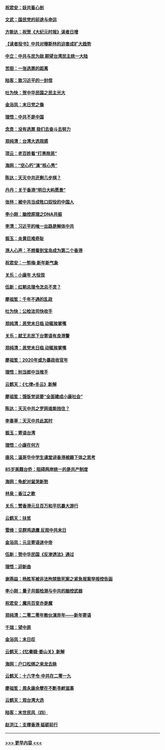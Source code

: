 #### [祝君安：妖共畜心剖](../pages/nsc993/n11794273.md?t=01151833) 
#### [文武：国民党的前途与命运](../pages/nsc993/n11794198.md?t=01151833) 
#### [方能达：祝贺《大纪元时报》读者日增](../pages/nsc993/n11793807.md?t=01151833) 
#### [【读者投书】中共对穆斯林的迫害成扩大趋势](../pages/nsc993/n11791371.md?t=01151833) 
#### [中立：中共与民为敌 期望台湾民主统一大陆](../pages/nsc993/n11790392.md?t=01151833) 
#### [苦胆：一张选票的距离](../pages/nsc993/n11788914.md?t=01151833) 
#### [陆客：致习近平的一封信](../pages/nsc993/n11788867.md?t=01151833) 
#### [吐为快：贺中华民国之民主光大](../pages/nsc993/n11788618.md?t=01151833) 
#### [金浴凤：末日党之像](../pages/nsc993/n11787475.md?t=01151833) 
#### [理悟：中共不是中国](../pages/nsc993/n11787463.md?t=01151833) 
#### [念贲：没有选票  我们去奋斗去努力](../pages/nsc993/n11787398.md?t=01151833) 
#### [郑纯清：台湾大选观感](../pages/nsc993/n11786210.md?t=01151833) 
#### [项云：老百姓看“打黑除恶”](../pages/nsc993/n11785398.md?t=01151833) 
#### [海网：“空心朽”演“核心秀”](../pages/nsc993/n11783874.md?t=01151833) 
#### [陈达：天灭中共还剩几步棋？](../pages/nsc993/n11783719.md?t=01151833) 
#### [丹丹：关于香港“明日大屿愿景”](../pages/nsc993/n11783273.md?t=01151833) 
#### [张林：被中共当成牲口奴役的中国人](../pages/nsc993/n11782397.md?t=01151833) 
#### [李小刚：脑控原理之DNA共振](../pages/nsc993/n11780962.md?t=01151833) 
#### [李清：习近平的唯一出路是解体中共](../pages/nsc993/n11780866.md?t=01151833) 
#### [振玉：炎黄巨难奇耻](../pages/nsc993/n11779632.md?t=01151833) 
#### [港人心声：不想看到宝岛成为第二个香港](../pages/nsc993/n11778817.md?t=01151833) 
#### [祝君安：一剪梅‧新年新气象](../pages/nsc993/n11776340.md?t=01151833) 
#### [关乐：小康年 大役现](../pages/nsc993/n11774213.md?t=01151833) 
#### [伍新：红朝总理令怎总不灵？](../pages/nsc993/n11770813.md?t=01151833) 
#### [廖祖笙：千年不遇的乱政](../pages/nsc993/n11770373.md?t=01151833) 
#### [吐为快：公检法司快收手](../pages/nsc993/n11770359.md?t=01151833) 
#### [郑纯清：恶党末日临 动辄挨掌嘴](../pages/nsc993/n11769912.md?t=01151833) 
#### [关乐：就王志民下台寄语有良港警](../pages/nsc993/n11769903.md?t=01151833) 
#### [郑纯清：恶党末日临 动辄挨掌嘴](../pages/nsc993/n11769356.md?t=01151833) 
#### [廖祖笙：2020年或为暴政收官年](../pages/nsc993/n11768216.md?t=01151833) 
#### [理悟：别当郎中当推手](../pages/nsc993/n11768243.md?t=01151833) 
#### [云鹤天：《七律▪冬云》新解](../pages/nsc993/n11768204.md?t=01151833) 
#### [廖祖笙：饿饭党说要“全面建成小康社会”](../pages/nsc993/n11767482.md?t=01151833) 
#### [陈达：天灭中共之罗网谁能挡住？](../pages/nsc993/n11767465.md?t=01151833) 
#### [李春草：天灭中共此其时](../pages/nsc993/n11767452.md?t=01151833) 
#### [振玉：寄语台湾](../pages/nsc993/n11767432.md?t=01151833) 
#### [理悟：小康在何方](../pages/nsc993/n11767394.md?t=01151833) 
#### [唐风：温哥华中学生课堂讲香港被踢下体之思考](../pages/nsc993/n11766848.md?t=01151833) 
#### [85岁美籍台侨：阻碍两岸统一的是共产制度](../pages/nsc993/n11765043.md?t=01151833) 
#### [海网：龟蛇对鼠哭新愁](../pages/nsc993/n11764895.md?t=01151833) 
#### [林泉：香江之歌](../pages/nsc993/n11764415.md?t=01151833) 
#### [关乐：赞香港元旦百万和平抗暴大游行](../pages/nsc993/n11764382.md?t=01151833) 
#### [云鹤天：扶贫](../pages/nsc993/n11764245.md?t=01151833) 
#### [雪绮：见群鸡退鹰  反观中共末日](../pages/nsc993/n11762112.md?t=01151833) 
#### [金浴凤：元旦寄语迷中帝](../pages/nsc993/n11761788.md?t=01151833) 
#### [伍新：贺中华民国《反渗透法》通过](../pages/nsc993/n11761994.md?t=01151833) 
#### [理悟：迎新曲](../pages/nsc993/n11761152.md?t=01151833) 
#### [谢燕益：杨胜军被非法拘禁致死案之紧急报案举报控告函](../pages/nsc993/n11756134.md?t=01151833) 
#### [李小刚：量子共振检测与中共的脑控武器](../pages/nsc993/n11754518.md?t=01151833) 
#### [祝君安：魔共百变亦是魔](../pages/nsc993/n11754469.md?t=01151833) 
#### [郑纯清：二零二零年散伙演弃年——新年寄语](../pages/nsc993/n11754195.md?t=01151833) 
#### [千瑞：望中原](../pages/nsc993/n11754159.md?t=01151833) 
#### [金浴凤：末日叹](../pages/nsc993/n11752359.md?t=01151833) 
#### [云鹤天：《忆秦娥‧娄山关》新解](../pages/nsc993/n11752348.md?t=01151833) 
#### [海网：户口松绑之来龙去脉](../pages/nsc993/n11752328.md?t=01151833) 
#### [云鹤天：十六字令‧中共在二零一九](../pages/nsc993/n11752305.md?t=01151833) 
#### [廖祖笙：周永康余孽在不断寻衅滋事](../pages/nsc993/n11751013.md?t=01151833) 
#### [云鹤天：观台湾大选](../pages/nsc993/n11751007.md?t=01151833) 
#### [陆客：末世民风（四）](../pages/nsc993/n11749203.md?t=01151833) 
#### [赵洪江：支撑香港 砥砺前行](../pages/nsc993/n11748482.md?t=01151833) 

----
#### [ >>> 更早内容 <<< ](../indexes/nsc993-earlier.md)
